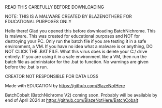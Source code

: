 READ THIS CAREFULLY BEFORE DOWNLOADING

NOTE: THIS IS A MALWARE CREATED BY BLAZENOTHERE FOR EDUCATIONAL PURPOSES ONLY


Hello there! Glad you opened this before downloading BatchNichrome. This is malware.
This was created for educational purposes and NOT for destroying your PC. Only run the batch file if you are testing it in a safe environment, a VM. If you have no idea what a malware is or anything, DO NOT CLICK THE .BAT FILE.
What this virus does is delete your C:/ drive entirely. If you are using it in a safe environment like a VM, then run the batch file as administator for the .bat to function. No warnings are given before the .bat is run.

CREATOR NOT RESPONSIBLE FOR DATA LOSS

Made with EDUCATION by https://github.com/BlazeNotHere

BatchCobalt (BatchNichrome V2) coming soon.
Probably will be available by end of April 2024 at https://github.com/BlazeNotHere/BatchCobalt 
